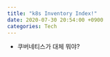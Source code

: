 ```yaml
---
title: "k8s Inventory Index!"
date: 2020-07-30 20:54:00 +0900
categories: Tech
---
```


* 쿠버네티스가 대체 뭐야?
